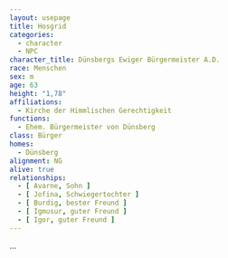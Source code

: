 ```yaml
---
layout: usepage
title: Hosgrid
categories:
  - character
  - NPC
character_title: Dünsbergs Ewiger Bürgermeister A.D.
race: Menschen
sex: m
age: 63
height: "1,78"
affiliations:
  - Kirche der Himmlischen Gerechtigkeit
functions:
  - Ehem. Bürgermeister von Dünsberg
class: Bürger
homes:
  - Dünsberg
alignment: NG
alive: true
relationships:
  - [ Avarne, Sohn ]
  - [ Jofina, Schwiegertochter ]
  - [ Burdig, bester Freund ]
  - [ Igmusur, guter Freund ]
  - [ Igor, guter Freund ]
---
```


...